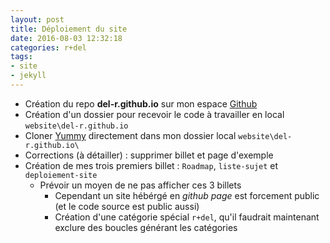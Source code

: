 ```yaml
---
layout: post
title: Déploiement du site
date: 2016-08-03 12:32:18
categories: r+del
tags: 
- site
- jekyll
---
```


 * Création du repo **del-r.github.io** sur mon espace [Github](http://github.com/del-r/del-r.github.io)
 * Création d'un dossier pour recevoir le code à travailler en local ``website\del-r.github.io`` 
 * Cloner [Yummy](https://github.com/DONGChuan/Yummy-Jekyll/) directement dans mon dossier local ``website\del-r.github.io\``
 * Corrections (à détailler) : supprimer billet et page d'exemple
 * Création de mes trois premiers billet : ``Roadmap``, ``liste-sujet`` et ``deploiement-site``
     - Prévoir un moyen de ne pas afficher ces 3 billets
         + Cependant un site hébérgé en *github page* est forcement public (et le code source est public aussi) 
         + Création d'une catégorie spécial ``r+del``, qu'il faudrait maintenant exclure des boucles générant les catégories
